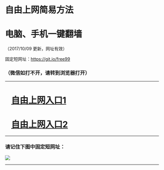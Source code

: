 ﻿# 自由上网简易方法

# 电脑、手机一键翻墙

（2017/10/09 更新，网址有效）

固定短网址：https://git.io/free99

### （微信如打不开，请转到浏览器打开）


***





# &nbsp;&nbsp; <a href="http://ft703610577.fwq-tz-1001.info/fwqtz01.html?t=100900113443 " target="_blank">自由上网入口1</a>
# &nbsp;&nbsp; <a href="http://ft945120760.fwq-tz-1002.info/fwqtz02.html?t=100900132763 " target="_blank">自由上网入口2</a>
***

### 请记住下图中固定短网址：

<img src="https://s3-us-west-2.amazonaws.com/fwq-1001/yjfq-20170905okok.png" /> 


***

